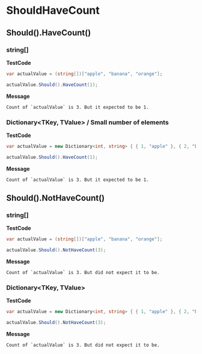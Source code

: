 ﻿# ShouldHaveCount

## Should().HaveCount()

### string[]

**TestCode**

```csharp
var actualValue = (string[])["apple", "banana", "orange"];

actualValue.Should().HaveCount(1);
```

**Message**

```
Count of `actualValue` is 3. But it expected to be 1.
```

### Dictionary<TKey, TValue> / Small number of elements

**TestCode**

```csharp
var actualValue = new Dictionary<int, string> { { 1, "apple" }, { 2, "banana" }, { 3, "orange" } };

actualValue.Should().HaveCount(1);
```

**Message**

```
Count of `actualValue` is 3. But it expected to be 1.
```

## Should().NotHaveCount()

### string[]

**TestCode**

```csharp
var actualValue = (string[])["apple", "banana", "orange"];

actualValue.Should().NotHaveCount(3);
```

**Message**

```
Count of `actualValue` is 3. But did not expect it to be.
```

### Dictionary<TKey, TValue>

**TestCode**

```csharp
var actualValue = new Dictionary<int, string> { { 1, "apple" }, { 2, "banana" }, { 3, "orange" } };

actualValue.Should().NotHaveCount(3);
```

**Message**

```
Count of `actualValue` is 3. But did not expect it to be.
```

